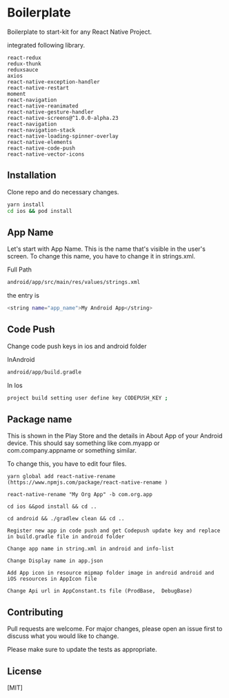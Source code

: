 # Boilerplate

Boilerplate to start-kit for any React Native Project.

integrated following library.
```
react-redux
redux-thunk
reduxsauce
axios
react-native-exception-handler
react-native-restart
moment
react-navigation
react-native-reanimated
react-native-gesture-handler
react-native-screens@^1.0.0-alpha.23
react-navigation
react-navigation-stack
react-native-loading-spinner-overlay
react-native-elements
react-native-code-push
react-native-vector-icons
```

## Installation
Clone repo and do necessary changes.

```bash
yarn install
cd ios && pod install
```

## App Name

Let's start with App Name. This is the name that's visible in the user's screen. To change this name, you have to change it in strings.xml.

Full Path
```bash
android/app/src/main/res/values/strings.xml
```

the entry is
```bash
<string name="app_name">My Android App</string>
```

## Code Push

Change code push keys in ios and android folder

InAndroid
```bash
android/app/build.gradle
```

In Ios
```bash
project build setting user define key CODEPUSH_KEY ;
```
## Package name

This is shown in the Play Store and the details in About App of your Android device. This should say something like com.myapp or com.company.appname or something similar.

To change this, you have to edit four files.

```
yarn global add react-native-rename (https://www.npmjs.com/package/react-native-rename )

react-native-rename "My Org App" -b com.org.app

cd ios &&pod install && cd ..

cd android && ./gradlew clean && cd ..

Register new app in code push and get Codepush update key and replace in build.gradle file in android folder

Change app name in string.xml in android and info-list

Change Display name in app.json

Add App icon in resource mipmap folder image in android android and iOS resources in AppIcon file

Change Api url in AppConstant.ts file (ProdBase,  DebugBase)

```







## Contributing
Pull requests are welcome. For major changes, please open an issue first to discuss what you would like to change.

Please make sure to update the tests as appropriate.

## License
[MIT]

